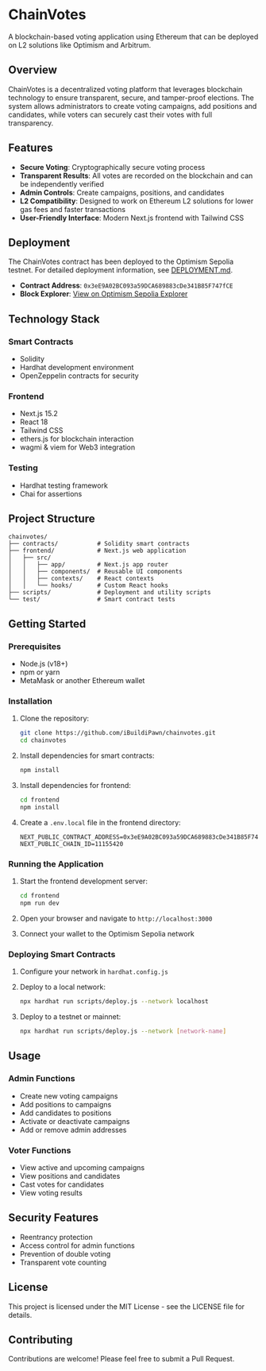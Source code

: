 # ChainVotes

A blockchain-based voting application using Ethereum that can be deployed on L2 solutions like Optimism and Arbitrum.

## Overview

ChainVotes is a decentralized voting platform that leverages blockchain technology to ensure transparent, secure, and tamper-proof elections. The system allows administrators to create voting campaigns, add positions and candidates, while voters can securely cast their votes with full transparency.

## Features

- **Secure Voting**: Cryptographically secure voting process
- **Transparent Results**: All votes are recorded on the blockchain and can be independently verified
- **Admin Controls**: Create campaigns, positions, and candidates
- **L2 Compatibility**: Designed to work on Ethereum L2 solutions for lower gas fees and faster transactions
- **User-Friendly Interface**: Modern Next.js frontend with Tailwind CSS

## Deployment

The ChainVotes contract has been deployed to the Optimism Sepolia testnet. For detailed deployment information, see [DEPLOYMENT.md](DEPLOYMENT.md).

- **Contract Address**: `0x3eE9A02BC093a59DCA689883cDe341B85F747fCE`
- **Block Explorer**: [View on Optimism Sepolia Explorer](https://sepolia-optimism.etherscan.io/address/0x3eE9A02BC093a59DCA689883cDe341B85F747fCE)

## Technology Stack

### Smart Contracts
- Solidity
- Hardhat development environment
- OpenZeppelin contracts for security

### Frontend
- Next.js 15.2
- React 18
- Tailwind CSS
- ethers.js for blockchain interaction
- wagmi & viem for Web3 integration

### Testing
- Hardhat testing framework
- Chai for assertions

## Project Structure

```
chainvotes/
├── contracts/           # Solidity smart contracts
├── frontend/            # Next.js web application
│   ├── src/
│   │   ├── app/         # Next.js app router
│   │   ├── components/  # Reusable UI components
│   │   ├── contexts/    # React contexts
│   │   └── hooks/       # Custom React hooks
├── scripts/             # Deployment and utility scripts
└── test/                # Smart contract tests
```

## Getting Started

### Prerequisites

- Node.js (v18+)
- npm or yarn
- MetaMask or another Ethereum wallet

### Installation

1. Clone the repository:
   ```bash
   git clone https://github.com/iBuildiPawn/chainvotes.git
   cd chainvotes
   ```

2. Install dependencies for smart contracts:
   ```bash
   npm install
   ```

3. Install dependencies for frontend:
   ```bash
   cd frontend
   npm install
   ```

4. Create a `.env.local` file in the frontend directory:
   ```
   NEXT_PUBLIC_CONTRACT_ADDRESS=0x3eE9A02BC093a59DCA689883cDe341B85F747fCE
   NEXT_PUBLIC_CHAIN_ID=11155420
   ```

### Running the Application

1. Start the frontend development server:
   ```bash
   cd frontend
   npm run dev
   ```

2. Open your browser and navigate to `http://localhost:3000`

3. Connect your wallet to the Optimism Sepolia network

### Deploying Smart Contracts

1. Configure your network in `hardhat.config.js`
2. Deploy to a local network:
   ```bash
   npx hardhat run scripts/deploy.js --network localhost
   ```

3. Deploy to a testnet or mainnet:
   ```bash
   npx hardhat run scripts/deploy.js --network [network-name]
   ```

## Usage

### Admin Functions
- Create new voting campaigns
- Add positions to campaigns
- Add candidates to positions
- Activate or deactivate campaigns
- Add or remove admin addresses

### Voter Functions
- View active and upcoming campaigns
- View positions and candidates
- Cast votes for candidates
- View voting results

## Security Features

- Reentrancy protection
- Access control for admin functions
- Prevention of double voting
- Transparent vote counting

## License

This project is licensed under the MIT License - see the LICENSE file for details.

## Contributing

Contributions are welcome! Please feel free to submit a Pull Request.